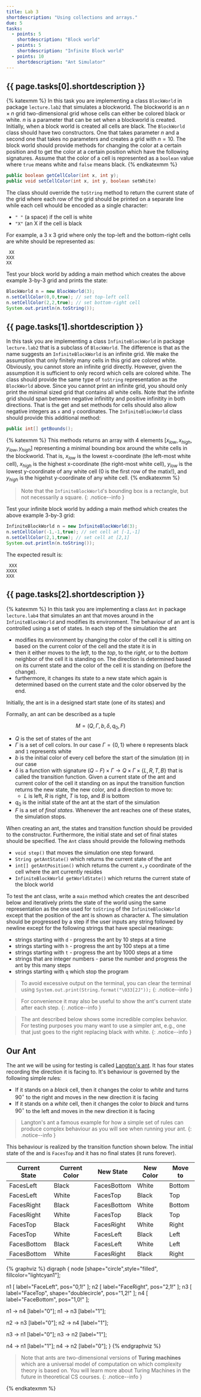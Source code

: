 ```yaml
---
title: Lab 3
shortdescription: "Using collections and arrays."
due: 5
tasks:
  - points: 5
    shortdescription: "Block world"
  - points: 5
    shortdescription: "Infinite Block world"
  - points: 10
    shortdescription: "Ant Simulator"
---
```


## {{ page.tasks[0].shortdescription }}

{% katexmm %}
In this task you are implementing a class `BlockWorld` in package `lecture.lab2` that simulates a blockworld. The blockworld is an $n \times n$ grid two-dimensional grid whose cells can either be colored black or white.
$n$ is a parameter that can be set when a blockworld is created. Initially, when a block world is created all cells are black. The `BlockWorld` class should have two constructors. One that takes parameter $n$ and a second one that takes no parameters and creates a grid with $n=10$. The block world should provide methods for changing the color at a certain position and to get the color at a certain position which have the following signatures. Assume that the color of a cell is represented as a `boolean` value where `true` means white and `false` means black.
{% endkatexmm %}

~~~java
public boolean getCellColor(int x, int y);
public void setCellColor(int x, int y, boolean setWhite)
~~~

The class should override the `toString` method to return the current state of the grid where each row of the grid should be printed on a separate line while each cell whould be encoded as a single character:

* `" "` (a space) if the cell is white
* `"X"` (an X if the cell is black

For example, a 3 x 3 grid where only the top-left and the bottom-right cells are white should be represented as:

~~~shell
 XX
XXX
XX
~~~

Test your block world by adding a main method which creates the above example 3-by-3 grid and prints the state:

```java
BlockWorld n = new BlockWorld(3);
n.setCellColor(0,0,true); // set top-left cell
n.setCellColor(2,2,true); // set bottom-right cell
System.out.println(n.toString());
```


## {{ page.tasks[1].shortdescription }}

In this task you are implementing a class `InfiniteBlockWorld` in package `lecture.lab2` that is a subclass of `BlockWorld`. The difference is that as the name suggests an `InfiniteBlockWorld` is an infinite grid. We make the assumption that only finitely many cells in this grid are colored white. Obviously, you cannot store an infinite grid directly. However, given the assumption it is sufficient to only record which cells are colored white. The class should provide the same type of `toString` representation as the `BlockWorld` above. Since you cannot print an infinite grid, you should only print the minimal sized grid that contains all white cells. Note that the infinite grid should span between negative infinitity and positive infinitity in both directions. That is the get and set methods for cells should also allow negative integers as `x` and `y` coordinates. The `InfiniteBlockWorld` class should provide this additional method:

```java
public int[] getBounds();
```
{% katexmm %}
This methods returns an array with 4 elements $[ x_{low}, x_{high}, y_{low}, y_{high} ]$ representing a minimal bounding box around the white cells in the blockworld. That is, $x_{low}$ is the lowest x-coordinate (the left-most white cell), $x_{high}$ is the highest x-coordinate (the right-most white cell), $y_{low}$ is the lowest y-coordinate of any  white cell (0 is the first row of the matix!), and $y_{high}$ is the higehst  y-coordinate of any white cell.
{% endkatexmm %}

> Note that the `InfiniteBlockWorld`'s bounding box is a rectangle, but not necessarily a square.
{: .notice--info }


Test your infinite block world by adding a main method which creates the above example 3-by-3 grid:

```java
InfiniteBlockWorld n = new InfiniteBlockWorld(3);
n.setCellColor(-1,-1,true); // set cell at [-1,-1]
n.setCellColor(2,1,true); // set cell at [2,1]
System.out.println(n.toString());
```

The expected result is:

~~~shell
 XXX
XXXX
XXX
~~~

## {{ page.tasks[2].shortdescription }}

{% katexmm %}
In this task you are implementing a class `Ant` in package `lecture.lab4` that simulates an ant that moves around in the `InfiniteBlockWorld` and modifies its environment. The behaviour of an ant is controlled using a set of states. In each step of the simulation the ant

* modifies its environment by changing the color of the cell it is sitting on based on the current color of the cell and the state it is in
* then it either moves to the *left*, to the *top*, to the *right*, or to the *bottom* neighbor of the cell it is standing on. The direction is determined based on its current state and the color of the cell it is standing on (before the change).
* furthermore, it changes its state to a new state which again is determined based on the current state and the color observed by the end.

Initially, the ant is in a designed start state (one of its states) and

Formally, an ant can be described as a tuple

$$M = (Q, \Gamma, b, \delta, q_0, F)$$

* $Q$ is the set of states of the ant
* $\Gamma$ is a set of cell colors. In our case $\Gamma = \{0,1\}$ where `0` represents black and `1` represents white
* $b$ is the initial color of every cell before the start of the simulation (`0`) in our case
* $\delta$ is a function with signature $(Q - F) \times \Gamma \to Q \times \Gamma \times \{ L,R,T,B \}$ that is called the transition function. Given a current state of the ant and current color of the cell it standing on as input  the transition function returns the new state, the new color, and a direction to move to:
  * $L$ is left, $R$ is right, $T$ is top, and $B$ is bottom
* $q_0$ is the initial state of the ant at the start of the simulation
* $F$ is a set of *final states*. Whenever the ant reaches one of these states, the simulation stops.

When creating an ant, the states and transition function should be provided to the constructor. Furthermore, the initial state and set of final states should be specified. The `Ant` class should provide the following  methods

* `void step()` that moves the simulation one step forward.
* `String getAntState()` which returns the current state of the ant
* `int[] getAntPosition()` which returns the current `x,y` coordinate of the cell where the ant currently resides
* `InfiniteBlockWorld getWorldState()` which returns the current state of the block world

To test the ant class, write a `main` method which creates the ant described below and iteratively prints the state of the world using the same representation as the one used for `toString` of the `InfiniteBlockWorld` except that the position of the ant is shown as character `A`. The simulation should be progressed by a step if the user inputs any string followed by newline  except for the following strings that have special meanings:

* strings starting with `d` - progress the ant by 10 steps at a time
* strings starting with `h` - progress the ant by 100 steps at a time
* strings starting with `t` - progress the ant by 1000 steps at a time
* strings that are integer numbers - parse the number and progress the ant by this many steps
* strings starting with `q` which stop the program

> To avoid excessive output on the terminal, you can clear the terminal using `System.out.print(String.format("\033[2J"));`
{: .notice--info }

> For convenience it may also be useful to show the ant's current state after each step.
{: .notice--info }

> The ant described below shows some incredible complex behavior. For testing purposes you many want to use a simpler ant, e.g., one that just goes to the right replacing black with white.
{: .notice--info }

## Our Ant

The ant we will be using for testing is called [Langton's ant](https://en.wikipedia.org/wiki/Langton%27s_ant). It has four states recording the direction it is facing to. It's behaviour is governed by the following simple rules:

* If it stands on a *black* cell, then it changes the color to *white* and turns $90^{\circ}$ to the right and moves in the new direction it is facing
* If it stands on a *white* cell, then it changes the color to *black* and turns $90^{\circ}$ to the left and moves in the new direction it is facing

> Langton's ant a famous example for how a simple set of rules can produce complex behaviour as you will see when running your ant.
{: .notice--info }


This behaviour is realized by the transition function shown below. The initial state of the and is `FacesTop` and it has no final states (it runs forever).

| Current State  |Current Color|New State  |New Color|Move to  |
|--------------|-------------|-------------|---------|---------|
| FacesLeft    | Black       | FacesBottom | White   | Bottom  |
| FacesLeft    | White       | FacesTop    | Black   | Top     |
| FacesRight   | Black       | FacesBottom | White   | Bottom  |
| FacesRight   | White       | FacesTop    | Black   | Top     |
| FacesTop     | Black       | FacesRight  | White   | Right   |
| FacesTop     | White       | FacesLeft   | Black   | Left    |
| FacesBottom  | Black       | FacesLeft   | White   | Left    |
| FacesBottom  | White       | FacesRight  | Black   | Right   |


{% graphviz %}
digraph {
node [shape="circle",style="filled", fillcolor="lightcyan1"];

n1 [ label="FaceLeft",  pos="0,1!" ];
n2 [ label="FaceRight", pos="2,1!" ];
n3 [ label="FaceTop", shape="doublecircle", pos="1,2!" ];
n4 [ label="FaceBottom", pos="1,0!" ];

n1 -> n4 [label="0"];
n1 -> n3 [label="1"];

n2 -> n3 [label="0"];
n2 -> n4 [label="1"];

n3 -> n1 [label="0"];
n3 -> n2 [label="1"];

n4 -> n1 [label="1"];
n4 -> n2 [label="0"];
}
{% endgraphviz %}



> Note that ants are two-dimensional versions of **Turing machines** which are a universal model of computation on which complexity theory is based on. You will learn more about Turing Machines in the future in theoretical CS courses.
{: .notice--info }

{% endkatexmm %}
